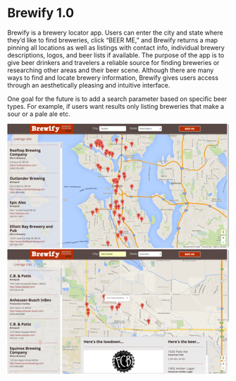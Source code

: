 # Brewify 1.0
Brewify is a brewery locator app. Users can enter the city and state where they’d like to find breweries, click “BEER ME,” and Brewify returns a map pinning all locations as well as listings with contact info, individual brewery descriptions, logos, and beer lists if available. The purpose of the app is to give beer drinkers and travelers a reliable source for finding breweries or researching other areas and their beer scene. Although there are many ways to find and locate brewery information, Brewify gives users access through an aesthetically pleasing and intuitive interface.

One goal for the future is to add a search parameter based on specific beer types. For example, if users want results only listing breweries that make a sour or a pale ale etc.

<img src="Brewify_screenShot2.png" />

<img src="Brewify_screenShot.png" />
